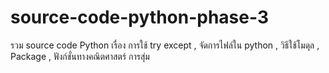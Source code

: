 # source-code-python-phase-3
รวม source code Python เรื่อง การใช้ try except , จัดการไฟล์ใน python , วิธีใช้โมดุล , Package , ฟังก์ชั่นทางคณิตศาสตร์ การสุ่ม
